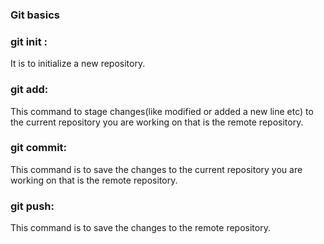 ### Git basics

### git init :

It is to initialize a new repository.

### git add:

This command to stage changes(like modified or added a new line etc) to the current repository you are working on that is the remote repository.

### git commit:

This command is to save the changes to the current repository you are working on that is the remote repository.

###  git push:

This command is to save the changes to the remote repository.